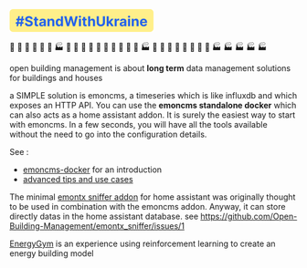 [![Stand With Ukraine](https://raw.githubusercontent.com/vshymanskyy/StandWithUkraine/main/badges/StandWithUkraine.svg)](https://stand-with-ukraine.pp.ua)

:hotel: :hospital: :bank: :house_with_garden: :convenience_store: :post_office: :factory: :hotel: :hotel: :hotel: :hospital: :hotel: :bank: :house_with_garden: :convenience_store: :convenience_store: :post_office: :factory: :house_with_garden: :house_with_garden: :hotel: :house_with_garden: :house_with_garden: :house_with_garden: :house_with_garden: :house_with_garden: :factory: :factory: :factory: :factory: :factory: 

<!--
see : https://gist.github.com/rxaviers/7360908
**Here are some ideas to get you started:**
🌈 Contribution guidelines - how can the community get involved?
👩‍💻 Useful resources - where can the community find your docs? Is there anything else the community should know?
🍿 Fun facts - what does your team eat for breakfast?
🧙 Remember, you can do mighty things with the power of [Markdown](https://docs.github.com/github/writing-on-github/getting-started-with-writing-and-formatting-on-github/basic-writing-and-formatting-syntax)
-->

open building management is about **long term** data management solutions for buildings and houses

a SIMPLE solution is emoncms, a timeseries which is like influxdb and which exposes an HTTP API. You can use the **emoncms standalone docker** which can also acts as a home assistant addon. It is surely the easiest way to start with emoncms. In a few seconds, you will have all the tools available without the need to go into the configuration details.

See :
- [emoncms-docker](https://emoncms-docker.github.io) for an introduction
- [advanced tips and use cases](https://github.com/Open-Building-Management/emoncms/discussions)

The minimal [emontx sniffer addon](https://github.com/Open-Building-Management/emontx_sniffer) for home assistant was originally thought to be used in combination with the emoncms addon. Anyway, it can store directly datas in the home assistant database. see https://github.com/Open-Building-Management/emontx_sniffer/issues/1

[EnergyGym](https://github.com/Open-Building-Management/EnergyGym) is an experience using reinforcement learning to create an energy building model
